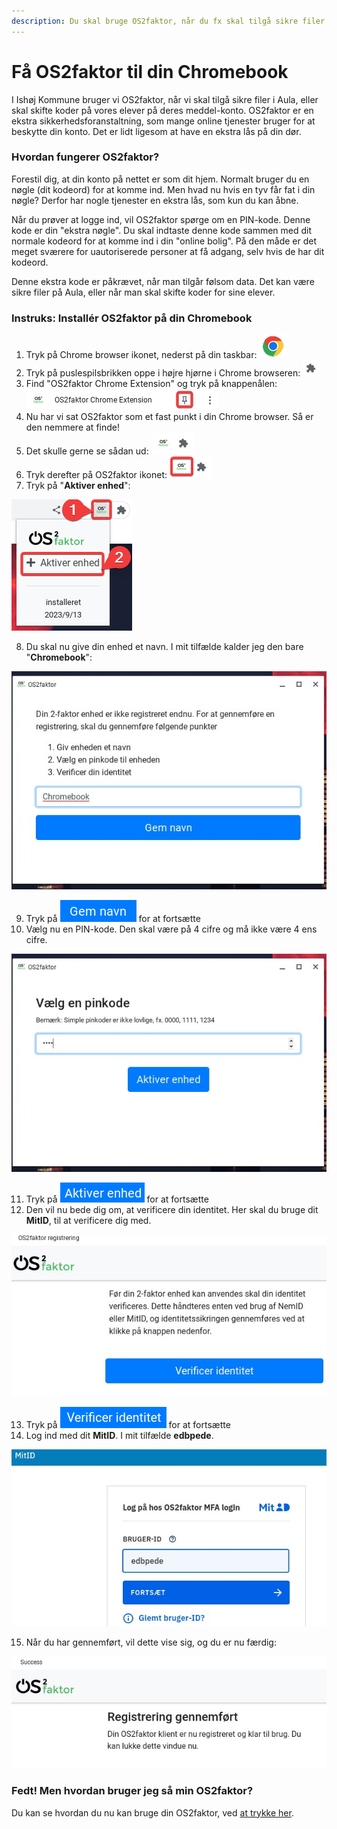 ```yaml
---
description: Du skal bruge OS2faktor, når du fx skal tilgå sikre filer på Aula
---
```


# Få OS2faktor til din Chromebook

I Ishøj Kommune bruger vi OS2faktor, når vi skal tilgå sikre filer i Aula, eller skal skifte koder på vores elever på deres meddel-konto. OS2faktor er en ekstra sikkerhedsforanstaltning, som mange online tjenester bruger for at beskytte din konto. Det er lidt ligesom at have en ekstra lås på din dør.

### Hvordan fungerer OS2faktor?

Forestil dig, at din konto på nettet er som dit hjem. Normalt bruger du en nøgle (dit kodeord) for at komme ind. Men hvad nu hvis en tyv får fat i din nøgle? Derfor har nogle tjenester en ekstra lås, som kun du kan åbne.

Når du prøver at logge ind, vil OS2faktor spørge om en PIN-kode. Denne kode er din "ekstra nøgle". Du skal indtaste denne kode sammen med dit normale kodeord for at komme ind i din "online bolig". På den måde er det meget sværere for uautoriserede personer at få adgang, selv hvis de har dit kodeord.

Denne ekstra kode er påkrævet, når man tilgår følsom data. Det kan være sikre filer på Aula, eller når man skal skifte koder for sine elever.



### Instruks: Installér OS2faktor på din Chromebook

1. Tryk på Chrome browser ikonet, nederst på din taskbar: <img src="../.gitbook/assets/os2faktor-chrome-browser-01.png" alt="" data-size="line">
2. Tryk på puslespilsbrikken oppe i højre hjørne i Chrome browseren: <img src="../.gitbook/assets/os2faktor-chrome-menu-01.png" alt="" data-size="line">
3. Find "OS2faktor Chrome Extension" og tryk på knappenålen: <img src="../.gitbook/assets/os2faktor-extension-pin-01.png" alt="" data-size="line">
4. Nu har vi sat OS2faktor som et fast punkt i din Chrome browser. Så er den nemmere at finde!
5. Det skulle gerne se sådan ud: <img src="../.gitbook/assets/os2faktor-extension-pinned-01.png" alt="" data-size="line">
6. Tryk derefter på OS2faktor ikonet: <img src="../.gitbook/assets/os2faktor-extension-icon-01.png" alt="" data-size="line">
7. Tryk på "**Aktiver enhed**":

![](<../.gitbook/assets/os2faktor-activate-device-01.png>)

8. Du skal nu give din enhed et navn. I mit tilfælde kalder jeg den bare "**Chromebook**":

![](<../.gitbook/assets/os2faktor-device-name-01.png>)

9. Tryk på <img src="../.gitbook/assets/os2faktor-continue-button-01.png" alt="" data-size="line"> for at fortsætte
10. Vælg nu en PIN-kode. Den skal være på 4 cifre og må ikke være 4 ens cifre.

![](<../.gitbook/assets/os2faktor-pin-setup-01.png>)

11. Tryk på <img src="../.gitbook/assets/os2faktor-confirm-button-01.png" alt="" data-size="line"> for at fortsætte
12. Den vil nu bede dig om, at verificere din identitet. Her skal du bruge dit **MitID**, til at verificere dig med.

![](<../.gitbook/assets/os2faktor-setup-screen-01.png>)

13. Tryk på <img src="../.gitbook/assets/os2faktor-next-button-01.png" alt="" data-size="line"> for at fortsætte
14. Log ind med dit **MitID**. I mit tilfælde **edbpede**.

![](<../.gitbook/assets/os2faktor-confirmation-01.png>)

15. Når du har gennemført, vil dette vise sig, og du er nu færdig:

![](<../.gitbook/assets/os2faktor-complete-01.png>)



### Fedt! Men hvordan bruger jeg så min OS2faktor?

Du kan se hvordan du nu kan bruge din OS2faktor, ved [at trykke her](hvordan-bruger-jeg-os2faktor.md).&#x20;

